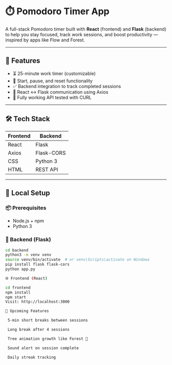 # ⏱️ Pomodoro Timer App

A full-stack Pomodoro timer built with **React** (frontend) and **Flask** (backend) to help you stay focused, track work sessions, and boost productivity — inspired by apps like Flow and Forest.

---

## 🚀 Features

- ⏳ 25-minute work timer (customizable)
- 🔁 Start, pause, and reset functionality
- ✅ Backend integration to track completed sessions
- 🔗 React ↔ Flask communication using Axios
- 🧪 Fully working API tested with CURL

---

## 🛠️ Tech Stack

| Frontend | Backend |
|----------|---------|
| React    | Flask   |
| Axios    | Flask-CORS |
| CSS      | Python 3 |
| HTML     | REST API |

---

## 🧪 Local Setup

### 📦 Prerequisites
- Node.js + npm
- Python 3

### 🔧 Backend (Flask)
```bash
cd backend
python3 -m venv venv
source venv/bin/activate  # or venv\Scripts\activate on Windows
pip install flask flask-cors
python app.py

🌐 Frontend (React)

cd frontend
npm install
npm start
Visit: http://localhost:3000

🧠 Upcoming Features

 5-min short breaks between sessions

 Long break after 4 sessions

 Tree animation growth like Forest 🌱

 Sound alert on session complete

 Daily streak tracking


